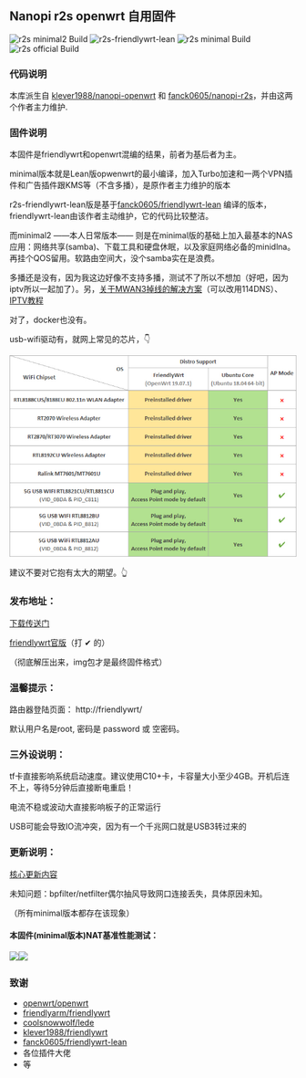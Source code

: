 ## Nanopi r2s openwrt 自用固件

![r2s minimal2 Build](https://github.com/kongfl888/nanopi-openwrt/workflows/r2s%20Lean-openwrt%20minimal2/badge.svg) ![r2s-friendlywrt-lean](https://github.com/kongfl888/nanopi-openwrt/workflows/r2s-friendlywrt-lean/badge.svg) ![r2s minimal Build](https://github.com/kongfl888/nanopi-openwrt/workflows/r2s%20Lean%E7%89%88openwrt%20minimal/badge.svg)  ![r2s official Build](https://github.com/kongfl888/nanopi-openwrt/workflows/r2s%20%E5%AE%98%E7%89%88friendlywrt/badge.svg) 

### 代码说明

本库派生自 [klever1988/nanopi-openwrt](https://github.com/klever1988/nanopi-openwrt) 和 [fanck0605/nanopi-r2s](https://github.com/fanck0605/nanopi-r2s)，并由这两个作者主力维护.

### 固件说明

本固件是friendlywrt和openwrt混编的结果，前者为基后者为主。

minimal版本就是Lean版opwenwrt的最小编译，加入Turbo加速和一两个VPN插件和广告插件跟KMS等（不含多播），是原作者主力维护的版本

r2s-friendlywrt-lean版是基于[fanck0605/friendlywrt-lean](https://github.com/fanck0605/friendlywrt-lean) 编译的版本，friendlywrt-lean由该作者主动维护，它的代码比较整洁。

而minimal2 ——本人日常版本—— 则是在minimal版的基础上加入最基本的NAS应用：网络共享(samba)、下载工具和硬盘休眠，以及家庭网络必备的minidlna。再挂个QOS留用。软路由空间大，没个samba实在是浪费。

多播还是没有，因为我这边好像不支持多播，测试不了所以不想加（好吧，因为iptv所以一起加了）。另，[关于MWAN3掉线的解决方案](https://koolshare.cn/thread-150601-1-1.html)（可以改用114DNS）、[IPTV教程](https://github.com/riverscn/openwrt-iptvhelper/blob/master/README.md)

对了，docker也没有。

usb-wifi驱动有，就网上常见的芯片，👇

![支持列表](./assets/R2swrt-usbwifi-08.jpg)

建议不要对它抱有太大的期望。👆

### 发布地址：

[下载传送门](https://github.com/kongfl888/nanopi-openwrt/releases)

[friendlywrt官版](https://github.com/kongfl888/nanopi-openwrt/actions?query=workflow%3A%22r2s%20%E5%AE%98%E7%89%88friendlywrt%22)（打 ✔ 的）

（彻底解压出来，img包才是最终固件格式）


### 温馨提示：

路由器登陆页面： http://friendlywrt/

默认用户名是root, 密码是 password 或 空密码。

### 三外设说明：

tf卡直接影响系统启动速度。建议使用C10+卡，卡容量大小至少4GB。开机后连不上，等待5分钟后直接断电重启！

电流不稳或波动大直接影响板子的正常运行

USB可能会导致IO流冲突，因为有一个千兆网口就是USB3转过来的

### 更新说明：

[核心更新内容](https://github.com/klever1988/nanopi-openwrt/blob/master/CHANGELOG.md)

未知问题：bpfilter/netfilter偶尔抽风导致网口连接丢失，具体原因未知。

（所有minimal版本都存在该现象）

#### 本固件(minimal版本)NAT基准性能测试：

<img src="https://github.com/klever1988/nanopi-openwrt/raw/master/assets/NAT.jpg" width="600" /><img src="https://raw.githubusercontent.com/klever1988/nanopi-openwrt/master/assets/Acc.jpg" width="250" />

### 致谢

- [openwrt/openwrt](https://github.com/openwrt/openwrt)
- [friendlyarm/friendlywrt](https://github.com/friendlyarm/friendlywrt)
- [coolsnowwolf/lede](https://github.com/coolsnowwolf/lede)
- [klever1988/friendlywrt ](https://github.com/klever1988/friendlywrt)
- [fanck0605/friendlywrt-lean](https://github.com/fanck0605/friendlywrt-lean)
- 各位插件大佬
- 等